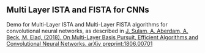 ## Multi Layer ISTA and FISTA for CNNs ##

Demo for Multi-Layer ISTA and Multi-Layer FISTA algorithms for convolutional neural networks, as described in [J. Sulam, A. Aberdam, A. Beck, M. Elad, (2018). On Multi-Layer Basis Pursuit, Efficient Algorithms and Convolutional Neural Networks. arXiv preprint:1806.00701](https://arxiv.org/abs/1806.00701)
